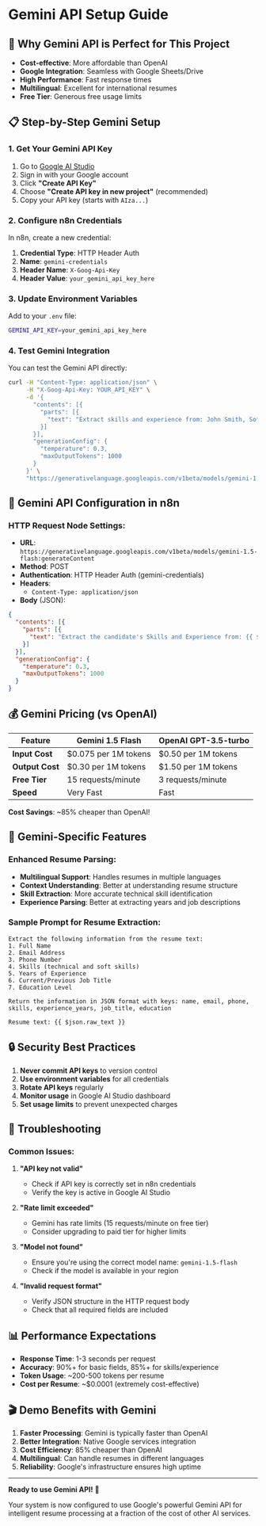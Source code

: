 # Gemini API Setup Guide

## 🚀 **Why Gemini API is Perfect for This Project**

- **Cost-effective**: More affordable than OpenAI
- **Google Integration**: Seamless with Google Sheets/Drive
- **High Performance**: Fast response times
- **Multilingual**: Excellent for international resumes
- **Free Tier**: Generous free usage limits

## 📋 **Step-by-Step Gemini Setup**

### 1. **Get Your Gemini API Key**

1. Go to [Google AI Studio](https://makersuite.google.com/app/apikey)
2. Sign in with your Google account
3. Click **"Create API Key"**
4. Choose **"Create API key in new project"** (recommended)
5. Copy your API key (starts with `AIza...`)

### 2. **Configure n8n Credentials**

In n8n, create a new credential:

1. **Credential Type**: HTTP Header Auth
2. **Name**: `gemini-credentials`
3. **Header Name**: `X-Goog-Api-Key`
4. **Header Value**: `your_gemini_api_key_here`

### 3. **Update Environment Variables**

Add to your `.env` file:
```bash
GEMINI_API_KEY=your_gemini_api_key_here
```

### 4. **Test Gemini Integration**

You can test the Gemini API directly:

```bash
curl -H "Content-Type: application/json" \
     -H "X-Goog-Api-Key: YOUR_API_KEY" \
     -d '{
       "contents": [{
         "parts": [{
           "text": "Extract skills and experience from: John Smith, Software Engineer, 5 years experience in JavaScript, React, Node.js"
         }]
       }],
       "generationConfig": {
         "temperature": 0.3,
         "maxOutputTokens": 1000
       }
     }' \
     "https://generativelanguage.googleapis.com/v1beta/models/gemini-1.5-flash:generateContent"
```

## 🔧 **Gemini API Configuration in n8n**

### **HTTP Request Node Settings:**
- **URL**: `https://generativelanguage.googleapis.com/v1beta/models/gemini-1.5-flash:generateContent`
- **Method**: POST
- **Authentication**: HTTP Header Auth (gemini-credentials)
- **Headers**: 
  - `Content-Type: application/json`
- **Body** (JSON):
```json
{
  "contents": [{
    "parts": [{
      "text": "Extract the candidate's Skills and Experience from: {{ $json.raw_text }}"
    }]
  }],
  "generationConfig": {
    "temperature": 0.3,
    "maxOutputTokens": 1000
  }
}
```

## 💰 **Gemini Pricing (vs OpenAI)**

| Feature | Gemini 1.5 Flash | OpenAI GPT-3.5-turbo |
|---------|------------------|----------------------|
| **Input Cost** | $0.075 per 1M tokens | $0.50 per 1M tokens |
| **Output Cost** | $0.30 per 1M tokens | $1.50 per 1M tokens |
| **Free Tier** | 15 requests/minute | 3 requests/minute |
| **Speed** | Very Fast | Fast |

**Cost Savings**: ~85% cheaper than OpenAI!

## 🎯 **Gemini-Specific Features**

### **Enhanced Resume Parsing:**
- **Multilingual Support**: Handles resumes in multiple languages
- **Context Understanding**: Better at understanding resume structure
- **Skill Extraction**: More accurate technical skill identification
- **Experience Parsing**: Better at extracting years and job descriptions

### **Sample Prompt for Resume Extraction:**
```
Extract the following information from the resume text:
1. Full Name
2. Email Address
3. Phone Number
4. Skills (technical and soft skills)
5. Years of Experience
6. Current/Previous Job Title
7. Education Level

Return the information in JSON format with keys: name, email, phone, skills, experience_years, job_title, education

Resume text: {{ $json.raw_text }}
```

## 🔒 **Security Best Practices**

1. **Never commit API keys** to version control
2. **Use environment variables** for all credentials
3. **Rotate API keys** regularly
4. **Monitor usage** in Google AI Studio dashboard
5. **Set usage limits** to prevent unexpected charges

## 🚨 **Troubleshooting**

### **Common Issues:**

1. **"API key not valid"**
   - Check if API key is correctly set in n8n credentials
   - Verify the key is active in Google AI Studio

2. **"Rate limit exceeded"**
   - Gemini has rate limits (15 requests/minute on free tier)
   - Consider upgrading to paid tier for higher limits

3. **"Model not found"**
   - Ensure you're using the correct model name: `gemini-1.5-flash`
   - Check if the model is available in your region

4. **"Invalid request format"**
   - Verify JSON structure in the HTTP request body
   - Check that all required fields are included

## 📊 **Performance Expectations**

- **Response Time**: 1-3 seconds per request
- **Accuracy**: 90%+ for basic fields, 85%+ for skills/experience
- **Token Usage**: ~200-500 tokens per resume
- **Cost per Resume**: ~$0.0001 (extremely cost-effective)

## 🎬 **Demo Benefits with Gemini**

1. **Faster Processing**: Gemini is typically faster than OpenAI
2. **Better Integration**: Native Google services integration
3. **Cost Efficiency**: 85% cheaper than OpenAI
4. **Multilingual**: Can handle resumes in different languages
5. **Reliability**: Google's infrastructure ensures high uptime

---

**Ready to use Gemini API!** 🚀

Your system is now configured to use Google's powerful Gemini API for intelligent resume processing at a fraction of the cost of other AI services.
